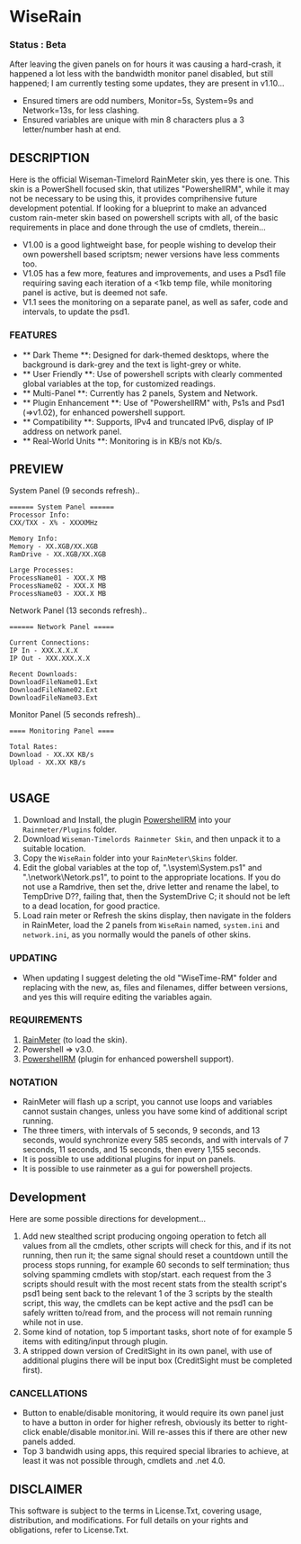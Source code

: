 # WiseRain

### Status : Beta
After leaving the given panels on for hours it was causing a hard-crash, it happened a lot less with the bandwidth monitor panel disabled, but still happened; I am currently testing some updates, they are present in v1.10...
- Ensured timers are odd numbers, Monitor=5s, System=9s and Network=13s, for less clashing.
- Ensured variables are unique with min 8 characters plus a 3 letter/number hash at end. 

## DESCRIPTION
Here is the official Wiseman-Timelord RainMeter skin, yes there is one. This skin is a PowerShell focused skin, that utilizes "PowershellRM", while it may not be necessary to be using this, it provides comprihensive future development potential. If looking for a blueprint to make an advanced custom rain-meter skin based on powershell scripts with all, of the basic requirements in place and done through the use of cmdlets, therein...
- V1.00 is a good lightweight base, for people wishing to develop their own powershell based scriptsm; newer versions have less comments too.
- V1.05 has a few more, features and improvements, and uses a Psd1 file requiring saving each iteration of a <1kb temp file, while monitoring panel is active, but is deemed not safe.
- V1.1 sees the monitoring on a separate panel, as well as safer, code and intervals, to update the psd1. 

### FEATURES
- ** Dark Theme **: Designed for dark-themed desktops, where the background is dark-grey and the text is light-grey or white.
- ** User Friendly **: Use of powershell scripts with clearly commented global variables at the top, for customized readings.
- ** Multi-Panel **: Currently has 2 panels, System and Network.
- ** Plugin Enhancement **: Use of "PowershellRM" with, Ps1s and Psd1 (=>v1.02), for enhanced powershell support.
- ** Compatibility **: Supports, IPv4 and truncated IPv6, display of IP address on network panel.
- ** Real-World Units **: Monitoring is in KB/s not Kb/s.

## PREVIEW
System Panel  (9 seconds refresh)..
```
====== System Panel ======
Processor Info:
CXX/TXX - X% - XXXXMHz

Memory Info:
Memory - XX.XGB/XX.XGB
RamDrive - XX.XGB/XX.XGB

Large Processes:
ProcessName01 - XXX.X MB
ProcessName02 - XXX.X MB
ProcessName03 - XXX.X MB

```
Network Panel (13 seconds refresh)..
```
====== Network Panel =====

Current Connections:
IP In - XXX.X.X.X
IP Out - XXX.XXX.X.X

Recent Downloads:
DownloadFileName01.Ext
DownloadFileName02.Ext
DownloadFileName03.Ext

```
Monitor Panel (5 seconds refresh)..
```
==== Monitoring Panel ====

Total Rates:
Download - XX.XX KB/s
Upload - XX.XX KB/s
 
```

## USAGE
1. Download and Install, the plugin [PowershellRM](https://github.com/khanhas/PowershellRM) into your `Rainmeter/Plugins` folder.
2. Download `Wiseman-Timelords Rainmeter Skin`, and then unpack it to a suitable location.
3. Copy the `WiseRain` folder into your `RainMeter\Skins` folder.
4. Edit the global variables at the top of, ".\system\System.ps1" and ".\network\Netork.ps1", to point to the appropriate locations. If you do not use a Ramdrive, then set the, drive letter and rename the label, to TempDrive D??, failing that, then the SystemDrive C; it should not be left to a dead location, for good practice.
5. Load rain meter or Refresh the skins display, then navigate in the folders in RainMeter, load the 2 panels from `WiseRain` named, `system.ini` and `network.ini`, as you normally would the panels of other skins.   

### UPDATING
- When updating I suggest deleting the old "WiseTime-RM" folder and replacing with the new, as, files and filenames, differ between versions, and yes this will require editing the variables again.

### REQUIREMENTS
1. [RainMeter](https://www.rainmeter.net/) (to load the skin).
2. Powershell => v3.0.
3. [PowershellRM](https://github.com/khanhas/PowershellRM) (plugin for enhanced powershell support).

### NOTATION
- RainMeter will flash up a script, you cannot use loops and variables cannot sustain changes, unless you have some kind of additional script running.
- The three timers, with intervals of 5 seconds, 9 seconds, and 13 seconds, would synchronize every 585 seconds, and with intervals of 7 seconds, 11 seconds, and 15 seconds, then every 1,155 seconds.  
- It is possible to use additional plugins for input on panels.
- It is possible to use rainmeter as a gui for powershell projects.

## Development
Here are some possible directions for development...
1. Add new stealthed script producing ongoing operation to fetch all values from all the cmdlets, other scripts will check for this, and if its not running, then run it; the same signal should reset a countdown untill the process stops running, for example 60 seconds to self termination; thus solving spamming cmdlets with stop/start. each request from the 3 scripts should result with the most recent stats from the stealth script's psd1 being sent back to the relevant 1 of the 3 scripts by the stealth script, this way, the cmdlets can be kept active and the psd1 can be safely written to/read from, and the process will not remain running while not in use.
2. Some kind of notation, top 5 important tasks, short note of for example 5 items with editing/input through plugin.
3. A stripped down version of CreditSight in its own panel, with use of additional plugins there will be input box (CreditSight must be completed first).

### CANCELLATIONS
- Button to enable/disable monitoring, it would require its own panel just to have a button in order for higher refresh, obviously its better to right-click enable/disable monitor.ini. Will re-asses this if there are other new panels added.
- Top 3 bandwidh using apps, this required special libraries to achieve, at least it was not possible through, cmdlets and .net 4.0.

## DISCLAIMER
This software is subject to the terms in License.Txt, covering usage, distribution, and modifications. For full details on your rights and obligations, refer to License.Txt.
